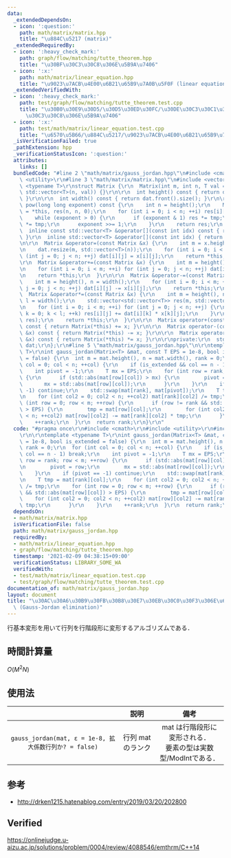 ```yaml
---
data:
  _extendedDependsOn:
  - icon: ':question:'
    path: math/matrix/matrix.hpp
    title: "\u884C\u5217 (matrix)"
  _extendedRequiredBy:
  - icon: ':heavy_check_mark:'
    path: graph/flow/matching/tutte_theorem.hpp
    title: "\u30BF\u30C3\u30C8\u306E\u5B9A\u7406"
  - icon: ':x:'
    path: math/matrix/linear_equation.hpp
    title: "\u9023\u7ACB\u4E00\u6B21\u65B9\u7A0B\u5F0F (linear equation)"
  _extendedVerifiedWith:
  - icon: ':heavy_check_mark:'
    path: test/graph/flow/matching/tutte_theorem.test.cpp
    title: "\u30B0\u30E9\u30D5/\u30D5\u30ED\u30FC/\u30DE\u30C3\u30C1\u30F3\u30B0/\u30BF\
      \u30C3\u30C8\u306E\u5B9A\u7406"
  - icon: ':x:'
    path: test/math/matrix/linear_equation.test.cpp
    title: "\u6570\u5B66/\u884C\u5217/\u9023\u7ACB\u4E00\u6B21\u65B9\u7A0B\u5F0F"
  _isVerificationFailed: true
  _pathExtension: hpp
  _verificationStatusIcon: ':question:'
  attributes:
    links: []
  bundledCode: "#line 2 \"math/matrix/gauss_jordan.hpp\"\n#include <cmath>\r\n#include\
    \ <utility>\r\n#line 3 \"math/matrix/matrix.hpp\"\n#include <vector>\r\n\r\ntemplate\
    \ <typename T>\r\nstruct Matrix {\r\n  Matrix(int m, int n, T val = 0) : dat(m,\
    \ std::vector<T>(n, val)) {}\r\n\r\n  int height() const { return dat.size();\
    \ }\r\n\r\n  int width() const { return dat.front().size(); }\r\n\r\n  Matrix\
    \ pow(long long exponent) const {\r\n    int n = height();\r\n    Matrix<T> tmp\
    \ = *this, res(n, n, 0);\r\n    for (int i = 0; i < n; ++i) res[i][i] = 1;\r\n\
    \    while (exponent > 0) {\r\n      if (exponent & 1) res *= tmp;\r\n      tmp\
    \ *= tmp;\r\n      exponent >>= 1;\r\n    }\r\n    return res;\r\n  }\r\n\r\n\
    \  inline const std::vector<T> &operator[](const int idx) const { return dat[idx];\
    \ }\r\n  inline std::vector<T> &operator[](const int idx) { return dat[idx]; }\r\
    \n\r\n  Matrix &operator=(const Matrix &x) {\r\n    int m = x.height(), n = x.width();\r\
    \n    dat.resize(m, std::vector<T>(n));\r\n    for (int i = 0; i < m; ++i) for\
    \ (int j = 0; j < n; ++j) dat[i][j] = x[i][j];\r\n    return *this;\r\n  }\r\n\
    \r\n  Matrix &operator+=(const Matrix &x) {\r\n    int m = height(), n = width();\r\
    \n    for (int i = 0; i < m; ++i) for (int j = 0; j < n; ++j) dat[i][j] += x[i][j];\r\
    \n    return *this;\r\n  }\r\n\r\n  Matrix &operator-=(const Matrix &x) {\r\n\
    \    int m = height(), n = width();\r\n    for (int i = 0; i < m; ++i) for (int\
    \ j = 0; j < n; ++j) dat[i][j] -= x[i][j];\r\n    return *this;\r\n  }\r\n\r\n\
    \  Matrix &operator*=(const Matrix &x) {\r\n    int m = height(), n = x.width(),\
    \ l = width();\r\n    std::vector<std::vector<T>> res(m, std::vector<T>(n, 0));\r\
    \n    for (int i = 0; i < m; ++i) for (int j = 0; j < n; ++j) {\r\n      for (int\
    \ k = 0; k < l; ++k) res[i][j] += dat[i][k] * x[k][j];\r\n    }\r\n    std::swap(dat,\
    \ res);\r\n    return *this;\r\n  }\r\n\r\n  Matrix operator+(const Matrix &x)\
    \ const { return Matrix(*this) += x; }\r\n\r\n  Matrix operator-(const Matrix\
    \ &x) const { return Matrix(*this) -= x; }\r\n\r\n  Matrix operator*(const Matrix\
    \ &x) const { return Matrix(*this) *= x; }\r\n\r\nprivate:\r\n  std::vector<std::vector<T>>\
    \ dat;\r\n};\r\n#line 5 \"math/matrix/gauss_jordan.hpp\"\n\r\ntemplate <typename\
    \ T>\r\nint gauss_jordan(Matrix<T> &mat, const T EPS = 1e-8, bool is_extended\
    \ = false) {\r\n  int m = mat.height(), n = mat.width(), rank = 0;\r\n  for (int\
    \ col = 0; col < n; ++col) {\r\n    if (is_extended && col == n - 1) break;\r\n\
    \    int pivot = -1;\r\n    T mx = EPS;\r\n    for (int row = rank; row < m; ++row)\
    \ {\r\n      if (std::abs(mat[row][col]) > mx) {\r\n        pivot = row;\r\n \
    \       mx = std::abs(mat[row][col]);\r\n      }\r\n    }\r\n    if (pivot ==\
    \ -1) continue;\r\n    std::swap(mat[rank], mat[pivot]);\r\n    T tmp = mat[rank][col];\r\
    \n    for (int col2 = 0; col2 < n; ++col2) mat[rank][col2] /= tmp;\r\n    for\
    \ (int row = 0; row < m; ++row) {\r\n      if (row != rank && std::abs(mat[row][col])\
    \ > EPS) {\r\n        tmp = mat[row][col];\r\n        for (int col2 = 0; col2\
    \ < n; ++col2) mat[row][col2] -= mat[rank][col2] * tmp;\r\n      }\r\n    }\r\n\
    \    ++rank;\r\n  }\r\n  return rank;\r\n}\r\n"
  code: "#pragma once\r\n#include <cmath>\r\n#include <utility>\r\n#include \"matrix.hpp\"\
    \r\n\r\ntemplate <typename T>\r\nint gauss_jordan(Matrix<T> &mat, const T EPS\
    \ = 1e-8, bool is_extended = false) {\r\n  int m = mat.height(), n = mat.width(),\
    \ rank = 0;\r\n  for (int col = 0; col < n; ++col) {\r\n    if (is_extended &&\
    \ col == n - 1) break;\r\n    int pivot = -1;\r\n    T mx = EPS;\r\n    for (int\
    \ row = rank; row < m; ++row) {\r\n      if (std::abs(mat[row][col]) > mx) {\r\
    \n        pivot = row;\r\n        mx = std::abs(mat[row][col]);\r\n      }\r\n\
    \    }\r\n    if (pivot == -1) continue;\r\n    std::swap(mat[rank], mat[pivot]);\r\
    \n    T tmp = mat[rank][col];\r\n    for (int col2 = 0; col2 < n; ++col2) mat[rank][col2]\
    \ /= tmp;\r\n    for (int row = 0; row < m; ++row) {\r\n      if (row != rank\
    \ && std::abs(mat[row][col]) > EPS) {\r\n        tmp = mat[row][col];\r\n    \
    \    for (int col2 = 0; col2 < n; ++col2) mat[row][col2] -= mat[rank][col2] *\
    \ tmp;\r\n      }\r\n    }\r\n    ++rank;\r\n  }\r\n  return rank;\r\n}\r\n"
  dependsOn:
  - math/matrix/matrix.hpp
  isVerificationFile: false
  path: math/matrix/gauss_jordan.hpp
  requiredBy:
  - math/matrix/linear_equation.hpp
  - graph/flow/matching/tutte_theorem.hpp
  timestamp: '2021-02-09 04:38:15+09:00'
  verificationStatus: LIBRARY_SOME_WA
  verifiedWith:
  - test/math/matrix/linear_equation.test.cpp
  - test/graph/flow/matching/tutte_theorem.test.cpp
documentation_of: math/matrix/gauss_jordan.hpp
layout: document
title: "\u30AC\u30A6\u30B9\u30FB\u30B8\u30E7\u30EB\u30C0\u30F3\u306E\u6D88\u53BB\u6CD5\
  \ (Gauss-Jordan elimination)"
---
```


行基本変形を用いて行列を行階段形に変形するアルゴリズムである．


## 時間計算量

$O(M^2 N)$


## 使用法

||説明|備考|
|:--:|:--:|:--:|
|`gauss_jordan(mat, ε = 1e-8, 拡大係数行列か? = false)`|行列 $\mathrm{mat}$ のランク|$\mathrm{mat}$ は行階段形に変形される．<br>要素の型は実数型/ModIntである．|


## 参考

- http://drken1215.hatenablog.com/entry/2019/03/20/202800


## Verified

https://onlinejudge.u-aizu.ac.jp/solutions/problem/0004/review/4088546/emthrm/C++14
